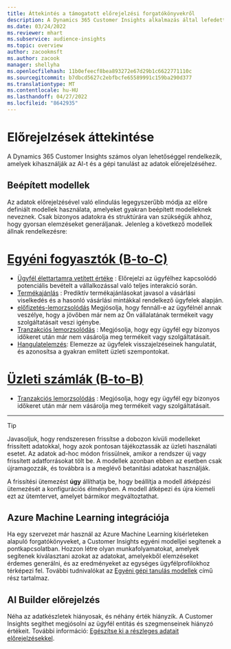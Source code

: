 ```yaml
---
title: Áttekintés a támogatott előrejelzési forgatókönyvekről
description: A Dynamics 365 Customer Insights alkalmazás által lefedett előrejelzési forgatókönyvek és lehetőségek.
ms.date: 03/24/2022
ms.reviewer: mhart
ms.subservice: audience-insights
ms.topic: overview
author: zacookmsft
ms.author: zacook
manager: shellyha
ms.openlocfilehash: 11b0efeecf8bea893272e67d29b1c6622771110c
ms.sourcegitcommit: b7dbcd5627c2ebfbcfe65589991c159ba290d377
ms.translationtype: MT
ms.contentlocale: hu-HU
ms.lasthandoff: 04/27/2022
ms.locfileid: "8642935"
---
```

# <a name="predictions-overview"></a>Előrejelzések áttekintése

A Dynamics 365 Customer Insights számos olyan lehetőséggel rendelkezik, amelyek kihasználják az AI-t és a gépi tanulást az adatok előrejelzéséhez. 

## <a name="out-of-box-models"></a>Beépített modellek

Az adatok előrejelzésével való elindulás legegyszerűbb módja az előre definiált modellek használata, amelyeket gyakran beépített modelleknek neveznek. Csak bizonyos adatokra és struktúrára van szükségük ahhoz, hogy gyorsan elemzéseket generáljanak. Jelenleg a következő modellek állnak rendelkezésre: 

# <a name="individual-consumers-b-to-c"></a>[Egyéni fogyasztók (B-to-C)](#tab/b2c)

- [Ügyfél élettartamra vetített értéke](predict-customer-lifetime-value.md) : Előrejelzi az ügyfélhez kapcsolódó potenciális bevételt a vállalkozással való teljes interakció során.
- [Termékajánlás](predict-product-recommendation.md) : Prediktív termékajánlásokat javasol a vásárlási viselkedés és a hasonló vásárlási mintákkal rendelkező ügyfelek alapján.
- [előfizetés-lemorzsolódás](predict-subscription-churn.md) Megjósolja, hogy fennáll-e az ügyfélnél annak veszélye, hogy a jövőben már nem az Ön vállalatának termékeit vagy szolgáltatásait veszi igénybe.
- [Tranzakciós lemorzsolódás](predict-transactional-churn.md) : Megjósolja, hogy egy ügyfél egy bizonyos időkeret után már nem vásárolja meg termékeit vagy szolgáltatásait.
- [Hangulatelemzés](sentiment-analysis.md): Elemezze az ügyfelek visszajelzéseinek hangulatát, és azonosítsa a gyakran említett üzleti szempontokat.

# <a name="business-accounts-b-to-b"></a>[Üzleti számlák (B-to-B)](#tab/b2b)

- [Tranzakciós lemorzsolódás](predict-transactional-churn.md) : Megjósolja, hogy egy ügyfél egy bizonyos időkeret után már nem vásárolja meg termékeit vagy szolgáltatásait.

---

> [!TIP]
> Javasoljuk, hogy rendszeresen frissítse a dobozon kívüli modelleket frissített adatokkal, hogy azok pontosan tájékoztassák az üzleti használati esetet. Az adatok ad-hoc módon frissülnek, amikor a rendszer új vagy frissített adatforrásokat tölt be. A modellek azonban ebben az esetben csak újramagozzák, és továbbra is a meglévő betanítási adatokat használják.
> 
> A frissítési ütemezést **úgy** állíthatja be, hogy beállítja a modell átképzési ütemezését a konfigurációs élményben. A modell átképezi és újra kiemeli ezt az ütemtervet, amelyet bármikor megváltoztathat.


## <a name="azure-machine-learning-integration"></a>Azure Machine Learning integrációja

Ha egy szervezet már használ az Azure Machine Learning kísérleteken alapuló forgatókönyveket, a Customer Insights egyéni modelljei segítenek a pontkapcsolatban. Hozzon létre olyan munkafolyamatokat, amelyek segítenek kiválasztani azokat az adatokat, amelyekből elemzéseket érdemes generálni, és az eredményeket az egységes ügyfélprofilokhoz térképezi fel. További tudnivalókat az [Egyéni gépi tanulás modellek](custom-models.md) című rész tartalmaz.

## <a name="ai-builder-prediction"></a>AI Builder előrejelzés

Néha az adatkészletek hiányosak, és néhány érték hiányzik. A Customer Insights segíthet megjósolni az ügyfél entitás és szegmenseinek hiányzó értékeit. További információ: [Egészítse ki a részleges adatait előrejelzésekkel](predictions.md).
